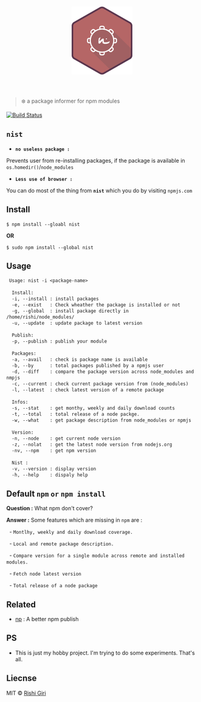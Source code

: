 <h1 align="center">
	<br>
	<img width="160" src="https://raw.githubusercontent.com/CodeDotJS/nist/master/media/nist.png" alt="nist">
	<br>
	<br>
</h1>

> :snowflake: a package informer for npm modules

[![Build Status](https://travis-ci.org/CodeDotJS/nist.svg?branch=master)](https://travis-ci.org/CodeDotJS/nist)

## __`nist`__

- __`no useless package :`__

Prevents user from re-installing packages, if the package is available in `os.homedir()`/`node_modules`

- __`Less use of browser :`__

You can do most of the thing from __`nist`__ which you do by visiting `npmjs.com`


## Install

```
$ npm install --gloabl nist
```
__OR__
```
$ sudo npm install --global nist
```

## Usage

```
 Usage: nist -i <package-name>

  Install:
  -i, --install : install packages
  -e, --exist   : Check wheather the package is installed or not
  -g, --global  : install package directly in /home/rishi/node_modules/
  -u, --update  : update package to latest version

  Publish:
  -p, --publish : publish your module

  Packages:
  -a, --avail   : check is package name is available
  -b, --by      : total packages published by a npmjs user
  -d, --diff    : compare the package version across node_modules and nmpjs
  -c, --current : check current package version from (node_modules)
  -l, --latest  : check latest version of a remote package

  Infos:
  -s, --stat    : get monthy, weekly and daily download counts
  -t, --total   : total release of a node packge.
  -w, --what    : get package description from node_modules or npmjs

  Version:
  -n, --node    : get current node version
  -z, --nolat   : get the latest node version from nodejs.org
  -nv, --npm    : get npm version

  Nist :
  -v, --version : display version
  -h, --help    : dispaly help
```

## Default __`npm`__  `or`  __`npm install`__

__Question :__ What npm don't cover?

__Answer :__ Some features which are missing in `npm` are :

&nbsp; - `Montlhy, weekly and daily download coverage.`

&nbsp; - `Local and remote package description.`

&nbsp; - `Compare version for a single module across remote and installed modules.`

&nbsp; - `Fetch node latest version`

&nbsp; - `Total release of a node package`


## Related

- [np](https://github.com/sindresorhus/np) : A better npm publish

## PS

- This is just my hobby project. I'm trying to do some experiments. That's all.

## Liecnse

MIT &copy; [Rishi Giri](http://rishigiri.com)
